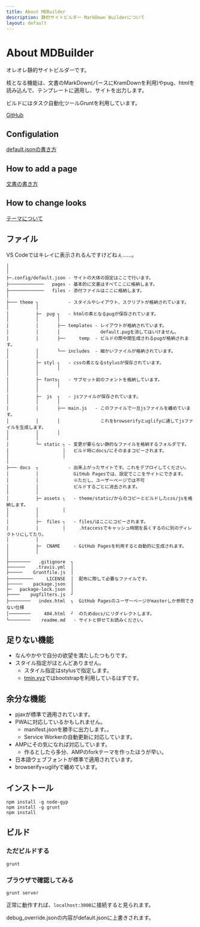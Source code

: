 ```yaml
---
title: About MDBuilder
description: 静的サイトビルダー MarkDown Builderについて
layout: default
---
```

# About MDBuilder

オレオレ静的サイトビルダーです。

核となる機能は、文書のMarkDown(パースにKramDownを利用)やpug、htmlを読み込んで、テンプレートに適用し、サイトを出力します。

ビルドにはタスク自動化ツールGruntを利用しています。

[GitHub](https://github.com/tamaina/tamaina.github.io)


## Configulation

[default.jsonの書き方](./configulation)

## How to add a page

[文書の書き方](./howtowrite)

## How to change looks

[テーマについて](./theme)

## ファイル

VS Codeではキレイに表示されるんですけどねぇ……。

```
│ 
│
├─.config/default.json - サイトの大体の設定はここで行います。
├─────────────   pages - 基本的に文書はすべてここに格納します。
├─────────────   files - 添付ファイルはここに格納します。
│
├─── theme ┐           - スタイルやレイアウト、スクリプトが格納されています。
│          │
│          ├─  pug ┐   - htmlの素となるpugが保存されています。
│          │       │
│          │       ├── templates - レイアウトが格納されています。
│          │       │               default.pugを消してはいけません。
│          │       ├──     temp  - ビルドの際中間生成されるpugが格納されます。
│          │       └── includes  - 細かいファイルが格納されています。
│          │
│          ├─ styl ┐   - cssの素となるstylusが保存されています。
│          │       │
│          │
│          ├─ fonts┐   - サブセット前のフォントを格納しています。
│          │       │
│          │
│          ├─  js  ┐   - jsファイルが保存されています。
│          │       │
│          │       ├── main.js   - このファイルで一旦jsファイルを纏めています。
│          │       │               これをbrowserifyとuglifyに通してjsファイルを生成します。
│          │       │
│          │
│          └─ static ┐ - 変更が要らない静的なファイルを格納するフォルダです。
│                    │   ビルド時にdocs/にそのままコピーされます。
│                    │
│
├─── docs  ┐           - 出来上がったサイトです。これをデプロイしてください。
│          │             GitHub Pagesでは、設定でここをサイトにできます。
│          │             ※ただし、ユーザーページでは不可
│          │             ビルドするごとに消去されます。
│          │
│          ├─ assets ┐   - theme/static/からのコピーとビルドしたcss/jsを格納します。
│          │         │
│          │
│          ├─  files ┐   - files/はここにコピーされます。
│          │         │     .htaccessでキャッシュ時間を長くするのに別のディレクトリにしてたり。
│          │         
│          ├─  CNAME     - GitHub Pagesを利用すると自動的に生成されます。
│          │
│
├────────   .gitignore  ┐
├──────    .travis.yml  │
├─────    Gruntfile.js  │
├─────────     LICENSE  │  配布に際して必要なファイルです。
├─────    package.json  │
├─   package-lock.json  │
├────    pugfilters.js  ┘
├────────   index.html  ┐  GitHub Pagesのユーザーページがmasterしか参照できない仕様
│────────     404.html  ┘  のためdocs/にリダイレクトします。
└────────    readme.md   - サイトと併せてお読みください。
```

## 足りない機能

- なんやかやで自分の欲望を満たしたつもりです。
- スタイル指定がほとんどありません。
  * スタイル指定はstylusで指定します。
  * [tmin.xyz](//tmin.xyz)ではbootstrapを利用しているはずです。

## 余分な機能

- pjaxが標準で適用されています。
- PWAに対応しているかもしれません。
  * manifest.jsonを勝手に出力します。。
  * Service Workerの自動更新に対応しています。
- AMPにその気になれば対応しています。
  * 作るとしたら多分、AMPのforkテーマを作ったほうが早い。
- 日本語ウェブフォントが標準で適用されています。
- browserify+uglifyで纏めています。

## インストール

```
npm install -g node-gyp
npm install -g grunt
npm install
```

## ビルド

### ただビルドする

```
grunt
```

### ブラウザで確認してみる

```
grunt server
```

正常に動作すれば、`localhost:3000`に接続すると見られます。

debug_override.jsonの内容がdefault.jsonに上書きされます。